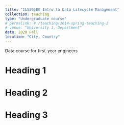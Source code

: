 ```yaml
---
title: "ILS29500 Intro to Data Lifecycle Management"
collection: teaching
type: "Undergraduate course"
# permalink: # /teaching/2014-spring-teaching-1
# venue: "University 1, Department"
date: 2020 Fall
location: "City, Country"
---
```


Data course for first-year engineers

Heading 1
======

Heading 2
======

Heading 3
======
